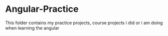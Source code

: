 # Angular-Practice
This folder contains my practice projects, course projects i did or i am doing when learning the angular
